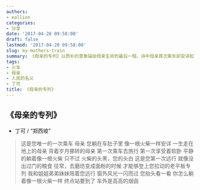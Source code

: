 ```yaml
---
authors:
- eallion
categories:
- 分享
date: '2017-04-20 09:58:00'
draft: false
lastmod: '2017-04-20 09:58:00'
slug: my-mothers-train
summary: 《母亲的专列》以质朴的意象描绘母亲生命的最后一程。诗中母亲首次乘车却安详如一根火柴，白发与黑头的对比暗喻生命燃尽。往昔操劳磨坊的面粉与如今远行的专列形成强烈反差，子女的陪伴与窗外闪过的风景更添哀伤。烟囱这一终点意象将死亡升华得平静而深刻。
tags:
- 火车
- 母亲
- 人民的名义
- 丁可
title: 《母亲的专列》
---
```

《母亲的专列》
-------

- 丁可 / “郑西坡”

> 这是您唯一的一次乘车
> 母亲
> 您躺在车肚子里
> 像一根火柴一样安详
> 一生走在地上的母亲
> 背着岁月挪转的母亲
> 第一次乘车去旅行
> 第一次享受着软卧
> 平静的躺着像一根火柴
> 只不过
> 火柴的头黑，您的头白
> 这是您第一次远行
> 就像没出过门的粮食
> 往常，去磨坊变成面粉的时候
> 才能够登上您拉动的老平板专列
> 我和姐姐弟弟妹妹陪着您远行
> 窗外风光一闪而过
> 您抬头看一看
> 你怎么躺着像一根火柴一样
> 终点站要到了
> 车外是高高的烟囱